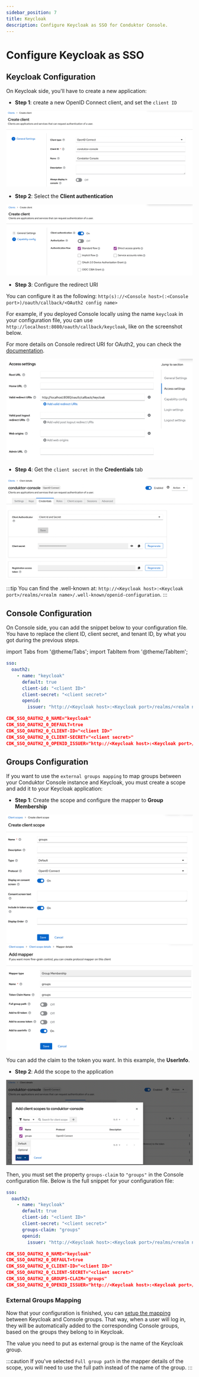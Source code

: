 ```yaml
---
sidebar_position: 7
title: Keycloak
description: Configure Keycloak as SSO for Conduktor Console.
---
```


# Configure Keycloak as SSO

## Keycloak Configuration

On Keycloak side, you'll have to create a new application:

- **Step 1**: create a new OpenID Connect client, and set the `client ID`

![](../../assets/keycloak-create-client.png)

- **Step 2**: Select the **Client authentication**

![](../../assets/keycloak-client-config.png)

- **Step 3**: Configure the redirect URI 

You can configure it as the following: `http(s)://<Console host>(:<Console port>)/oauth/callback/<OAuth2 config name>`

For example, if you deployed Console locally using the name `keycloak` in your configuration file, you can use `http://localhost:8080/oauth/callback/keycloak`, like on the screenshot below.

For more details on Console redirect URI for OAuth2, you can check the [documentation](./generic-oauth2.md#more-details-on-console-external-url).

![](../../assets/keycloak-callback.png)

- **Step 4**: Get the `client secret` in the **Credentials** tab

![](../../assets/keycloak-client-secret.png)

:::tip
You can find the .well-known at: `http://<Keycloak host>:<Keycloak port>/realms/<realm name>/.well-known/openid-configuration`.
:::

## Console Configuration

On Console side, you can add the snippet below to your configuration file. You have to replace the client ID, client secret, and tenant ID, by what you got during the previous steps.

import Tabs from '@theme/Tabs'; import TabItem from '@theme/TabItem';

<Tabs>
<TabItem value="YAML  File" label="YAML File">

```yaml title="platform-config.yaml"
sso:
  oauth2:
    - name: "keycloak"
      default: true
      client-id: "<client ID>"
      client-secret: "<client secret>"
      openid:
        issuer: "http://<Keycloak host>:<Keycloak port>/realms/<realm name>"
```

</TabItem>
<TabItem value="Environment Variables" label="Environment Variables">

```json title=".env"
CDK_SSO_OAUTH2_0_NAME="keycloak"
CDK_SSO_OAUTH2_0_DEFAULT=true
CDK_SSO_OAUTH2_0_CLIENT-ID="<client ID>"
CDK_SSO_OAUTH2_0_CLIENT-SECRET="<client secret>"
CDK_SSO_OAUTH2_0_OPENID_ISSUER="http://<Keycloak host>:<Keycloak port>/realms/<realm name>"
```

</TabItem>
</Tabs>

## Groups Configuration

If you want to use the `external groups mapping` to map groups between your Conduktor Console instance and Keycloak, you must create a scope and add it to your Keycloak application:

- **Step 1**: Create the scope and configure the mapper to **Group Membership**

![](../../assets/keycloak-scope.png)
![](../../assets/keycloak-scope-mapper.png)

You can add the claim to the token you want. In this example, the **UserInfo**.

- **Step 2**: Add the scope to the application

![](../../assets/keycloak-add-scope-app.png)

Then, you must set the property `groups-claim` to `"groups"` in the Console configuration file. Below is the full snippet for your configuration file:

<Tabs>
<TabItem value="YAML  File" label="YAML File">

```yaml title="platform-config.yaml"
sso:
  oauth2:
    - name: "keycloak"
      default: true
      client-id: "<client ID>"
      client-secret: "<client secret>"
      groups-claim: "groups"
      openid:
        issuer: "http://<Keycloak host>:<Keycloak port>/realms/<realm name>"
```

</TabItem>
<TabItem value="Environment Variables" label="Environment Variables">

```json title=".env"
CDK_SSO_OAUTH2_0_NAME="keycloak"
CDK_SSO_OAUTH2_0_DEFAULT=true
CDK_SSO_OAUTH2_0_CLIENT-ID="<client ID>"
CDK_SSO_OAUTH2_0_CLIENT-SECRET="<client secret>"
CDK_SSO_OAUTH2_0_GROUPS-CLAIM="groups"
CDK_SSO_OAUTH2_0_OPENID_ISSUER="http://<Keycloak host>:<Keycloak port>/realms/<realm name>"
```

</TabItem>
</Tabs>


### External Groups Mapping

Now that your configuration is finished, you can [setup the mapping](/platform/configuration/user-authentication/external-group-sync/#create-an-external-group-mapping) between Keycloak and Console groups. That way, when a user will log in, they will be automatically added to the corresponding Console groups, based on the groups they belong to in Keycloak.

The value you need to put as external group is the name of the Keycloak group.

:::caution
If you've selected `Full group path` in the mapper details of the scope, you will need to use the full path instead of the name of the group.
:::


